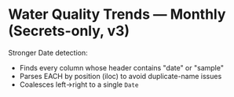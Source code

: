 
# Water Quality Trends — Monthly (Secrets-only, v3)

Stronger Date detection:
- Finds every column whose header contains "date" or "sample"
- Parses EACH by position (iloc) to avoid duplicate-name issues
- Coalesces left→right to a single `Date`
